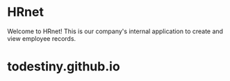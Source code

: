 # HRnet
Welcome to HRnet! This is our company's internal application to create and view employee records.

# todestiny.github.io
